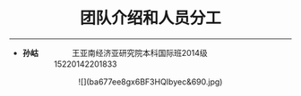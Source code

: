 # <center>团队介绍和人员分工


---

* **孙岵** 　　　　王亚南经济亚研究院本科国际班2014级    　　　　15220142201833
<center>
![](ba677ee8gx6BF3HQIbyec&690.jpg)